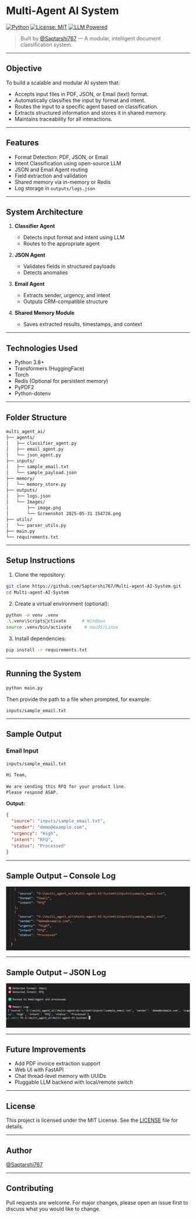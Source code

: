 # Multi-Agent AI System

[![Python](https://img.shields.io/badge/Python-3.8%2B-blue.svg)](https://www.python.org/)
[![License: MIT](https://img.shields.io/badge/License-MIT-yellow.svg)](LICENSE)
[![LLM Powered](https://img.shields.io/badge/LLM-ZeroShot-lightgrey)](https://huggingface.co/MoritzLaurer/DeBERTa-v3-base-mnli-fever-anli)

> Built by [@Saptarshi767](https://github.com/Saptarshi767) — A modular, intelligent document classification system.

---

## Objective

To build a scalable and modular AI system that:

- Accepts input files in PDF, JSON, or Email (text) format.
- Automatically classifies the input by format and intent.
- Routes the input to a specific agent based on classification.
- Extracts structured information and stores it in shared memory.
- Maintains traceability for all interactions.

---

## Features

- Format Detection: PDF, JSON, or Email
- Intent Classification using open-source LLM
- JSON and Email Agent routing
- Field extraction and validation
- Shared memory via in-memory or Redis
- Log storage in `outputs/logs.json`

---

## System Architecture

1. **Classifier Agent**
   - Detects input format and intent using LLM
   - Routes to the appropriate agent

2. **JSON Agent**
   - Validates fields in structured payloads
   - Detects anomalies

3. **Email Agent**
   - Extracts sender, urgency, and intent
   - Outputs CRM-compatible structure

4. **Shared Memory Module**
   - Saves extracted results, timestamps, and context

---

## Technologies Used

- Python 3.8+
- Transformers (HuggingFace)
- Torch
- Redis (Optional for persistent memory)
- PyPDF2
- Python-dotenv

---

## Folder Structure

```
multi_agent_ai/
├── agents/
│   ├── classifier_agent.py
│   ├── email_agent.py
│   └── json_agent.py
├── inputs/
│   ├── sample_email.txt
│   └── sample_payload.json
├── memory/
│   └── memory_store.py
├── outputs/
│   ├── logs.json
│   └── Images/
│       ├── image.png
│       └── Screenshot 2025-05-31 154726.png
├── utils/
│   └── parser_utils.py
├── main.py
└── requirements.txt
```

---

## Setup Instructions

1. Clone the repository:

```bash
git clone https://github.com/Saptarshi767/Multi-agent-AI-System.git
cd Multi-agent-AI-System
```

2. Create a virtual environment (optional):

```bash
python -m venv .venv
.\.venv\Scriptsctivate      # Windows
source .venv/bin/activate     # macOS/Linux
```

3. Install dependencies:

```bash
pip install -r requirements.txt
```

---

## Running the System

```bash
python main.py
```

Then provide the path to a file when prompted, for example:

```
inputs/sample_email.txt
```

---

## Sample Output

### Email Input

`inputs/sample_email.txt`

```
Hi Team,

We are sending this RFQ for your product line.
Please respond ASAP.
```

**Output:**

```json
{
  "source": "inputs/sample_email.txt",
  "sender": "demo@example.com",
  "urgency": "High",
  "intent": "RFQ",
  "status": "Processed"
}
```

---

## Sample Output – Console Log

![Console Log Output](outputs/Images/image.png)

---

## Sample Output – JSON Log

![Logs.json Output](outputs/Images/image2.png)

---

## Future Improvements

- Add PDF invoice extraction support
- Web UI with FastAPI
- Chat thread-level memory with UUIDs
- Pluggable LLM backend with local/remote switch

---

## License

This project is licensed under the MIT License. See the [LICENSE](LICENSE) file for details.

---

## Author

[@Saptarshi767](https://github.com/Saptarshi767)

---

## Contributing

Pull requests are welcome. For major changes, please open an issue first to discuss what you would like to change.
